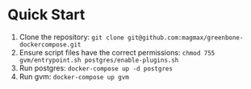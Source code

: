 # Quick Start

1. Clone the repository: `git clone git@github.com:magmax/greenbone-dockercompose.git`
2. Ensure script files have the correct permissions: `chmod 755 gvm/entrypoint.sh postgres/enable-plugins.sh`
3. Run postgres: `docker-compose up -d postgres`
4. Run gvm: `docker-compose up gvm`
